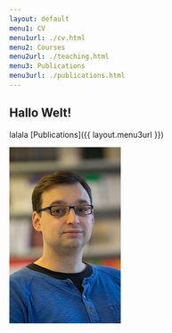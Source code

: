 ```yaml
---
layout: default
menu1: CV
menu1url: ./cv.html
menu2: Courses
menu2url: ./teaching.html
menu3: Publications
menu3url: ./publications.html
---
```


## Hallo Welt!

lalala [Publications]({{ layout.menu3url }})

![Mein Bild](./assets/me.jpg) 

